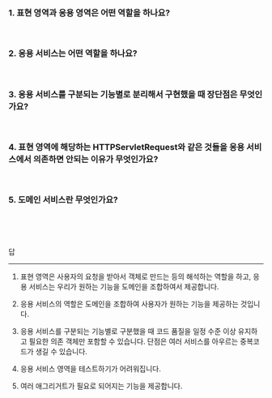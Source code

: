 ### 1. 표현 영역과 응용 영역은 어떤 역할을 하나요?

<br>

### 2. 응용 서비스는 어떤 역할을 하나요?

<br>

### 3. 응용 서비스를 구분되는 기능별로 분리해서 구현했을 때 장단점은 무엇인가요?

<br>

### 4. 표현 영역에 해당하는 HTTPServletRequest와 같은 것들을 응용 서비스에서 의존하면 안되는 이유가 무엇인가요?

<br>

### 5. 도메인 서비스란 무엇인가요?

<br>
<br>
<br>

답

---

1. 표현 영역은 사용자의 요청을 받아서 객체로 만드는 등의 해석하는 역할을 하고, 응용 서비스는 우리가 원하는 기능을 도메인을 조합하여서 제공합니다.

2. 응용 서비스의 역할은 도메인을 조합하여 사용자가 원하는 기능을 제공하는 것입니다.

3. 응용 서비스를 구분되는 기능별로 구분했을 때 코드 품질을 일정 수준 이상 유지하고 필요한 의존 객체만 포함할 수 있습니다. 단점은 여러 서비스를 아우르는 중복코드가 생길 수 있습니다.

4. 응용 서비스 영역을 테스트하기가 어려워집니다.

5. 여러 애그리거트가 필요로 되어지는 기능을 제공합니다.
